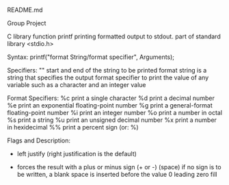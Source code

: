 README.md

Group Project

C library function printf printing formatted output to stdout.
part of standard library <stdio.h>

Syntax:
printf("format String/format specifier", Arguments);

Specifiers:
"" start and end of the string to be printed
format string is a string that specifies the output
format specifier to print the value of any variable such as a character and an integer value

Format Specifiers:
%c print a single character
%d print a decimal number
%e print an exponential floating-point number
%g print a general-format floating-point number
%i print an integer number
%o print a number in octal
%s print a string
%u print an unsigned decimal number
%x print a number in hexidecimal
%% print a percent sign (or: \%)


Flags and Description:
- left justify (right justification is the default)
+ forces the result with a plus or minus sign (+ or -)
(space) if no sign is to be written, a blank space is inserted before the value
0 leading zero fill
